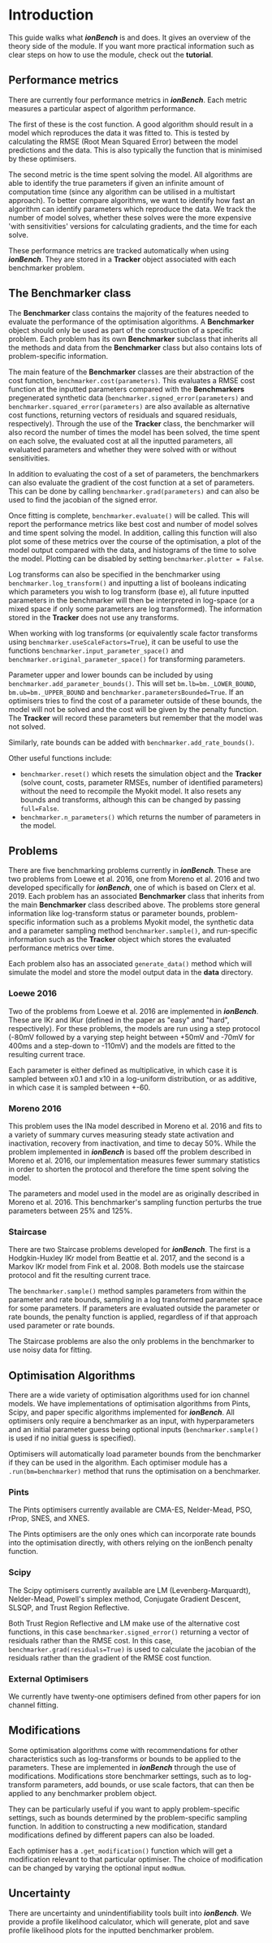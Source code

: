 # Introduction
This guide walks what ***ionBench*** is and does. It gives an overview of the theory side of the module. If you want more practical information such as clear steps on how to use the module, check out the __tutorial__.

## Performance metrics
There are currently four performance metrics in ***ionBench***. Each metric measures a particular aspect of algorithm performance.

The first of these is the cost function. A good algorithm should result in a model which reproduces the data it was fitted to. This is tested by calculating the RMSE (Root Mean Squared Error) between the model predictions and the data. This is also typically the function that is minimised by these optimisers. 

The second metric is the time spent solving the model. All algorithms are able to identify the true parameters if given an infinite amount of computation time (since any algorithm can be utilised in a multistart approach). To better compare algorithms, we want to identify how fast an algorithm can identify parameters which reproduce the data. We track the number of model solves, whether these solves were the more expensive 'with sensitivities' versions for calculating gradients, and the time for each solve.

These performance metrics are tracked automatically when using ***ionBench***. They are stored in a __Tracker__ object associated with each benchmarker problem. 

## The Benchmarker class
The __Benchmarker__ class contains the majority of the features needed to evaluate the performance of the optimisation algorithms. A __Benchmarker__ object should only be used as part of the construction of a specific problem. Each problem has its own __Benchmarker__ subclass that inherits all the methods and data from the __Benchmarker__ class but also contains lots of problem-specific information. 

The main feature of the __Benchmarker__ classes are their abstraction of the cost function, `benchmarker.cost(parameters)`. This evaluates a RMSE cost function at the inputted parameters compared with the __Benchmarkers__ pregenerated synthetic data (`benchmarker.signed_error(parameters)` and `benchmarker.squared_error(parameters)` are also available as alternative cost functions, returning vectors of residuals and squared residuals, respectively). Through the use of the __Tracker__ class, the benchmarker will also record the number of times the model has been solved, the time spent on each solve, the evaluated cost at all the inputted parameters, all evaluated parameters and whether they were solved with or without sensitivities.

In addition to evaluating the cost of a set of parameters, the benchmarkers can also evaluate the gradient of the cost function at a set of parameters. This can be done by calling `benchmarker.grad(parameters)` and can also be used to find the jacobian of the signed error.

Once fitting is complete, `benchmarker.evaluate()` will be called. This will report the performance metrics like best cost and number of model solves and time spent solving the model. In addition, calling this function will also plot some of these metrics over the course of the optimisation, a plot of the model output compared with the data, and histograms of the time to solve the model. Plotting can be disabled by setting `benchmarker.plotter = False`. 

Log transforms can also be specified in the benchmarker using `benchmarker.log_transform()` and inputting a list of booleans indicating which parameters you wish to log transform (base e), all future inputted parameters in the benchmarker will then be interpreted in log-space (or a mixed space if only some parameters are log transformed). The information stored in the __Tracker__ does not use any transforms.

When working with log transforms (or equivalently scale factor transforms using `benchmarker.useScaleFactors=True`), it can be useful to use the functions `benchmarker.input_parameter_space()` and `benchmarker.original_parameter_space()` for transforming parameters. 

Parameter upper and lower bounds can be included by using `benchmarker.add_parameter_bounds()`. This will set `bm.lb=bm._LOWER_BOUND`, `bm.ub=bm._UPPER_BOUND` and `benchmarker.parametersBounded=True`. If an optimisers tries to find the cost of a parameter outside of these bounds, the model will not be solved and the cost will be given by the penalty function. The __Tracker__ will record these parameters but remember that the model was not solved.

Similarly, rate bounds can be added with `benchmarker.add_rate_bounds()`.

Other useful functions include:

* `benchmarker.reset()` which resets the simulation object and the __Tracker__ (solve count, costs, parameter RMSEs, number of identified parameters) without the need to recompile the Myokit model. It also resets any bounds and transforms, although this can be changed by passing `full=False`.
* `benchmarker.n_parameters()` which returns the number of parameters in the model.

## Problems
There are five benchmarking problems currently in ***ionBench***. These are two problems from Loewe et al. 2016, one from Moreno et al. 2016 and two developed specifically for ***ionBench***, one of which is based on Clerx et al. 2019. Each problem has an associated __Benchmarker__ class that inherits from the main __Benchmarker__ class described above. The problems store general information like log-transform status or parameter bounds, problem-specific information such as a problems Myokit model, the synthetic data and a parameter sampling method `benchmarker.sample()`, and run-specific information such as the __Tracker__ object which stores the evaluated performance metrics over time. 

Each problem also has an associated `generate_data()` method which will simulate the model and store the model output data in the __data__ directory. 

### Loewe 2016
Two of the problems from Loewe et al. 2016 are implemented in ***ionBench***. These are IKr and IKur (defined in the paper as "easy" and "hard", respectively). For these problems, the models are run using a step protocol (-80mV followed by a varying step height between +50mV and -70mV for 400ms and a step-down to -110mV) and the models are fitted to the resulting current trace.

Each parameter is either defined as multiplicative, in which case it is sampled between x0.1 and x10 in a log-uniform distribution, or as additive, in which case it is sampled between +-60.

### Moreno 2016
This problem uses the INa model described in Moreno et al. 2016 and fits to a variety of summary curves measuring steady state activation and inactivation, recovery from inactivation, and time to decay 50%. While the problem implemented in ***ionBench*** is based off the problem described in Moreno et al. 2016, our implementation measures fewer summary statistics in order to shorten the protocol and therefore the time spent solving the model.

The parameters and model used in the model are as originally described in Moreno et al. 2016. This benchmarker's sampling function perturbs the true parameters between 25% and 125%.

### Staircase
There are two Staircase problems developed for ***ionBench***. The first is a Hodgkin-Huxley IKr model from Beattie et al. 2017, and the second is a Markov IKr model from Fink et al. 2008. Both models use the staircase protocol and fit the resulting current trace. 

The `benchmarker.sample()` method samples parameters from within the parameter and rate bounds, sampling in a log transformed parameter space for some parameters. If parameters are evaluated outside the parameter or rate bounds, the penalty function is applied, regardless of if that approach used parameter or rate bounds. 

The Staircase problems are also the only problems in the benchmarker to use noisy data for fitting.

## Optimisation Algorithms
There are a wide variety of optimisation algorithms used for ion channel models. We have implementations of optimisation algorithms from Pints, Scipy, and paper specific algorithms implemented for ***ionBench***. All optimisers only require a benchmarker as an input, with hyperparameters and an initial parameter guess being optional inputs (`benchmarker.sample()` is used if no initial guess is specified). 

Optimisers will automatically load parameter bounds from the benchmarker if they can be used in the algorithm. Each optimiser module has a `.run(bm=benchmarker)` method that runs the optimisation on a benchmarker.


### Pints
The Pints optimisers currently available are CMA-ES, Nelder-Mead, PSO, rProp, SNES, and XNES. 

The Pints optimisers are the only ones which can incorporate rate bounds into the optimisation directly, with others relying on the ionBench penalty function. 

### Scipy
The Scipy optimisers currently available are LM (Levenberg-Marquardt), Nelder-Mead, Powell's simplex method, Conjugate Gradient Descent, SLSQP, and Trust Region Reflective. 

Both Trust Region Reflective and LM make use of the alternative cost functions, in this case `benchmarker.signed_error()` returning a vector of residuals rather than the RMSE cost. In this case, `benchmarker.grad(residuals=True)` is used to calculate the jacobian of the residuals rather than the gradient of the RMSE cost function. 

### External Optimisers
We currently have twenty-one optimisers defined from other papers for ion channel fitting.

## Modifications
Some optimisation algorithms come with recommendations for other characteristics such as log-transforms or bounds to be applied to the parameters. These are implemented in ***ionBench*** through the use of modifications. Modifications store benchmarker settings, such as to log-transform parameters, add bounds, or use scale factors, that can then be applied to any benchmarker problem object. 

They can be particularly useful if you want to apply problem-specific settings, such as bounds determined by the problem-specific sampling function. In addition to constructing a new modification, standard modifications defined by different papers can also be loaded.

Each optimiser has a `.get_modification()` function which will get a modification relevant to that particular optimiser. The choice of modification can be changed by varying the optional input `modNum`.

## Uncertainty
There are uncertainty and unindentifiability tools built into ***ionBench***. We provide a profile likelihood calculator, which will generate, plot and save profile likelihood plots for the inputted benchmarker problem.
